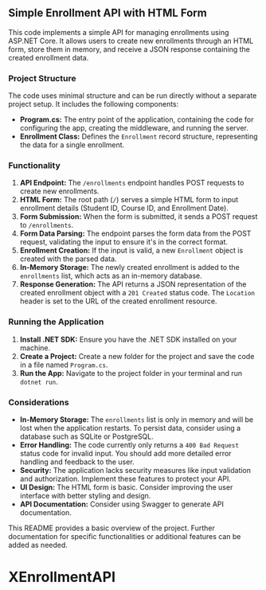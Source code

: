 ## Simple Enrollment API with HTML Form

This code implements a simple API for managing enrollments using ASP.NET Core. It allows users to create new enrollments through an HTML form, store them in memory, and receive a JSON response containing the created enrollment data.

### Project Structure

The code uses minimal structure and can be run directly without a separate project setup. It includes the following components:

* **Program.cs:** The entry point of the application, containing the code for configuring the app, creating the middleware, and running the server.
* **Enrollment Class:** Defines the `Enrollment` record structure, representing the data for a single enrollment.

### Functionality

1. **API Endpoint:** The `/enrollments` endpoint handles POST requests to create new enrollments.
2. **HTML Form:**  The root path (`/`) serves a simple HTML form to input enrollment details (Student ID, Course ID, and Enrollment Date).
3. **Form Submission:**  When the form is submitted, it sends a POST request to `/enrollments`.
4. **Form Data Parsing:** The endpoint parses the form data from the POST request, validating the input to ensure it's in the correct format.
5. **Enrollment Creation:**  If the input is valid, a new `Enrollment` object is created with the parsed data.
6. **In-Memory Storage:**  The newly created enrollment is added to the `enrollments` list, which acts as an in-memory database.
7. **Response Generation:** The API returns a JSON representation of the created enrollment object with a `201 Created` status code. The `Location` header is set to the URL of the created enrollment resource.

### Running the Application

1. **Install .NET SDK:** Ensure you have the .NET SDK installed on your machine.
2. **Create a Project:** Create a new folder for the project and save the code in a file named `Program.cs`.
3. **Run the App:** Navigate to the project folder in your terminal and run `dotnet run`.

### Considerations

* **In-Memory Storage:** The `enrollments` list is only in memory and will be lost when the application restarts. To persist data, consider using a database such as SQLite or PostgreSQL.
* **Error Handling:** The code currently only returns a `400 Bad Request` status code for invalid input. You should add more detailed error handling and feedback to the user.
* **Security:**  The application lacks security measures like input validation and authorization. Implement these features to protect your API. 
* **UI Design:**  The HTML form is basic. Consider improving the user interface with better styling and design.
* **API Documentation:**  Consider using Swagger to generate API documentation.

This README provides a basic overview of the project. Further documentation for specific functionalities or additional features can be added as needed. 



# XEnrollmentAPI
